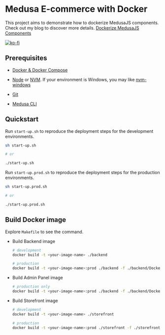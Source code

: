# Medusa E-commerce with Docker

This project aims to demonstrate how to dockerize MedusaJS components. Check out my blog to discover more details. [Dockerize MedusaJS Components](https://immersedincode.io.vn/2024/05/26/dockerize-medusajs-components/)

[![ko-fi](https://ko-fi.com/img/githubbutton_sm.svg)](https://ko-fi.com/M4M0U28LL)

## Prerequisites
- [Docker & Docker Compose](https://www.docker.com/products/docker-desktop/)

- [Node](https://nodejs.org/en/download) or [NVM](https://github.com/nvm-sh/nvm?tab=readme-ov-file#installing-and-updating). If your environment is Windows, you may like [nvm-windows](https://github.com/coreybutler/nvm-windows?tab=readme-ov-file)

- [Git](https://git-scm.com/downloads)

- [Medusa CLI](https://docs.medusajs.com/cli/reference)

## Quickstart

Run `start-up.sh` to reproduce the deployment steps for the development environments.

```bash
sh start-up.sh

# or 

./start-up.sh
```

Run `start-up.prod.sh` to reproduce the deployment steps for the production environments.

```bash
sh start-up.prod.sh

# or 

./start-up.prod.sh
```

## Build Docker image

Explore `Makefile` to see the command.

- Build Backend image
    ```bash
    # development
    docker build -t <your-image-name> ./backend

    # production
    docker build -t <your-image-name>:prod ./backend -f ./backend/Dockerfile.prod
    ```

- Build Admin Panel image
    ```bash
    # production only
    docker build -t <your-image-name>:prod ./backend -f ./backend/Dockerfile.admin.prod
    ```

- Build Storefront image
    ```bash
    # development
    docker build -t <your-image-name> ./storefront

    # production
    docker build -t <your-image-name>:prod ./storefront -f ./storefront/Dockerfile.prod
    ```
    